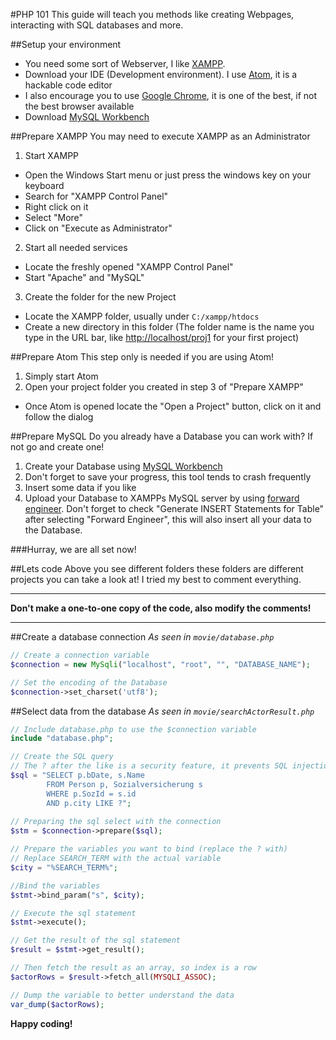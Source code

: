 #PHP 101
This guide will teach you methods like creating Webpages, interacting with SQL databases and more.

##Setup your environment
* You need some sort of Webserver, I like [XAMPP](https://www.apachefriends.org/de/index.html).
* Download your IDE (Development environment). I use [Atom](https://atom.io/), it is a hackable code editor
* I also encourage you to use [Google Chrome](https://www.google.de/chrome/browser/desktop/index.html?brand=CHBD&gclid=CLue5aGG7dECFY8Q0wodYzMBlg), it is one of the best, if not the best browser available
* Download [MySQL Workbench](https://dev.mysql.com/downloads/workbench/)

##Prepare XAMPP
You may need to execute XAMPP as an Administrator

1. Start XAMPP
* Open the Windows Start menu or just press the windows key on your keyboard
* Search for "XAMPP Control Panel"
* Right click on it
* Select "More"
* Click on "Execute as Administrator"

2. Start all needed services
* Locate the freshly opened "XAMPP Control Panel"
* Start "Apache" and "MySQL"

3. Create the folder for the new Project
* Locate the XAMPP folder, usually under `C:/xampp/htdocs`
* Create a new directory in this folder (The folder name is the name you type in the URL bar, like [http://localhost/proj1](http://localhost/proj1) for your first project)

##Prepare Atom
This step only is needed if you are using Atom!

1. Simply start Atom
2. Open your project folder you created in step 3 of "Prepare XAMPP"
* Once Atom is opened locate the "Open a Project" button, click on it and follow the dialog

##Prepare MySQL
Do you already have a Database you can work with? If not go and create one!

1. Create your Database using [MySQL Workbench](https://dev.mysql.com/downloads/workbench/)
2. Don't forget to save your progress, this tool tends to crash frequently
3. Insert some data if you like
4. Upload your Database to XAMPPs MySQL server by using [forward engineer](https://dev.mysql.com/doc/workbench/en/wb-forward-engineering-sql-scripts.html). Don't forget to check "Generate INSERT Statements for Table" after selecting "Forward Engineer", this will also insert all your data to the Database.

###Hurray, we are all set now!

##Lets code
Above you see different folders these folders are different projects you can take a look at! I tried my best to comment everything.
***
**Don't make a one-to-one copy of the code, also modify the comments!**
***

##Create a database connection
*As seen in `movie/database.php`*

```php
// Create a connection variable
$connection = new MySqli("localhost", "root", "", "DATABASE_NAME");

// Set the encoding of the Database
$connection->set_charset('utf8');
```

##Select data from the database
*As seen in `movie/searchActorResult.php`*

```php
// Include database.php to use the $connection variable 
include "database.php";

// Create the SQL query
// The ? after the like is a security feature, it prevents SQL injections
$sql = "SELECT p.bDate, s.Name
        FROM Person p, Sozialversicherung s
        WHERE p.SozId = s.id
        AND p.city LIKE ?";
        
// Preparing the sql select with the connection
$stm = $connection->prepare($sql);

// Prepare the variables you want to bind (replace the ? with)
// Replace SEARCH_TERM with the actual variable
$city = "%SEARCH_TERM%";

//Bind the variables
$stmt->bind_param("s", $city);

// Execute the sql statement
$stmt->execute();

// Get the result of the sql statement
$result = $stmt->get_result();

// Then fetch the result as an array, so index is a row
$actorRows = $result->fetch_all(MYSQLI_ASSOC);

// Dump the variable to better understand the data
var_dump($actorRows);
```

**Happy coding!**
